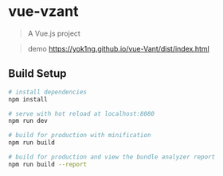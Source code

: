 # vue-vzant

> A Vue.js project

> demo https://yok1ng.github.io/vue-Vant/dist/index.html

## Build Setup

``` bash
# install dependencies
npm install

# serve with hot reload at localhost:8080
npm run dev

# build for production with minification
npm run build

# build for production and view the bundle analyzer report
npm run build --report
```
